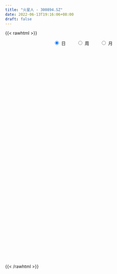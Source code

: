 ```yaml
---
title: "火星人 - 300894.SZ"
date: 2022-06-13T19:16:06+08:00
draft: false
---
```

{{< rawhtml >}}
    <div style="text-align: center">
        <label style="padding: 1rem;"><input style="margin-right: .5rem" type="radio" name="period" value="D" checked onclick="period_change(this)">日</label>
        <label style="padding: 1rem;"><input style="margin-right: .5rem" type="radio" name="period" value="W" onclick="period_change(this)">周</label>
        <label style="padding: 1rem;"><input style="margin-right: .5rem" type="radio" name="period" value="M" onclick="period_change(this)">月</label>
    </div>
    <div id="chart" style="height: 700px;"></div> 
    <script type="text/javascript">
        const D_v = [287182.93,199896.2,171451.82,137476.11,121022.81,165599.55,139289.01,99604.34,109821.9,77832.16,79492.29,105890.82,96372.22,114011.72,81311.93,86491.25,104363.51,119833.42,89174.83,77482.01,69424.92,91711.84,76975.69,102468.88,102097.51,83395.45,73452.27,81313.1,86843.42,74877.31,65795.58,69659.54,60198.63,65225.45,60647.52,52057.23,32270.79,46172.86,42401.23,39926.41,29718.89,33378.89,68508.24,44040.87,33869.22,46926.16,24327.15,27455.97,24231.97,40912.65,46086.34,29691.13,53482.74,29725.49,26841.27,33476.44,28914.06,21112.94,34579.07,25856.53,24366.56,28034.12,37048.86,31263.55,24761.99,31523.02,15450.84,13630.53,16202.33,13017.5,18684.18,22537.71,39060.75,33333.03,33563.65,38598.19,25590.75,25092.34,30173.4,19549.8,20076.0,31193.37,22317.25,14395.49,12365.5,18585.17,15705.96,33151.04,27934.48,21376.07,36409.43,24804.75,21602.69,20629.73,17698.25,15029.26,28289.09,25145.4,16520.83,18507.78,25936.3,20332.23,16637.34,16108.23,18275.14,15948.7,24242.96,16034.51,13593.48,12012.84,15718.0,22149.0,16577.99,15315.51,29574.43,23837.0,22959.0,24782.1,30414.85,41670.63,14493.89,18927.84,29640.52,23538.29,21416.63,30144.32,20028.0,17899.9,17179.04,18067.95,22181.14,15303.83,35936.01,21836.74,25101.9,30257.51,22112.24,27566.7,17562.0,14668.34,30729.58,22825.14,14640.73,23934.68,26413.56,17743.82,24484.64,22936.1,15339.64,12745.11,15517.26,14889.0,14355.35,8694.23,16064.47,13132.14,13726.54,13280.34,12853.79,12206.61,11616.77,13479.16,12147.18,15722.13,12830.46,19045.6,19087.65,15721.27,9076.44,28403.42,15449.21,16965.08,22354.03,18447.76,12418.11,15837.51,11770.83,10449.1,27737.12,22854.18,26069.91,25755.68,25871.84,15722.18,11862.66,12982.49,9990.27,15885.42,12720.46,15808.58,10413.19,9286.75,6526.67,27926.21,21791.55,17012.86,20661.49,14613.24,21862.4,24196.89,17720.56,13738.73,13333.18,12172.99,7996.32,7374.48,7415.82,55701.81,26874.75,14324.22,36748.94,22556.49,18552.59,13785.2,13943.41,17615.1,20180.15,15415.26,10676.23,17886.74,10218.75,9279.75,9661.88,11862.41,8809.75,27647.69,16002.98,35119.66,24519.68,15789.19,21417.84,13681.07,9664.27,14016.53,8161.21,13129.54,8827.0,14987.73,9764.45,10983.19,14838.89,9195.69,9590.43,15679.66,12088.59,21055.97,9515.44,33110.38,22869.35,36906.2,23078.95,12922.41,9154.23,19030.83,8207.86,10355.36,14962.28,7072.59,23111.04,17773.64,9679.0,12078.6,13977.81,8241.56,6636.52,9857.35,9249.51,16047.03,8570.28,9777.65,13066.22,18369.36,22120.01,16322.79,10642.85,11842.51,17060.63,14462.11,17850.25,11421.06,7455.63,15397.0,13795.28,12775.29,14280.35,14920.92,12553.9,15268.86,11072.0,16391.05,20273.85,34978.58,15175.49,15028.7,18459.11,23802.64,15814.4,17716.66,12830.44,12427.08,17673.91,21569.14,33705.81,46677.76,25644.07,21120.33,21803.96,23168.0,17641.73,33177.75,39639.88,20126.66,24339.93,24562.31,35341.32,34061.92,34061.0,33048.05,42576.3,36665.52,46263.13,52952.52,29439.03,16444.34,30202.88,34779.18,19047.61,16370.9,26914.39,53811.74,26228.7,21029.0,29127.4,20301.14,30419.45,17032.73,23279.68,16982.17,14688.8,34320.51,55980.34,28750.91,44476.97,40735.44,25721.28,23783.66,20258.75,22252.74]
const D_histogram = [0.0,0.4467236467,0.5363592828,0.491984248,0.2939811951,0.6635277355,0.4623461619,0.1771408816,-0.342101866,-0.6284001542,-0.6641845117,-0.3729978021,0.0276652538,0.6194692321,0.8327724534,0.7861863194,1.1708610903,1.176956643,1.1610204251,0.7044386816,0.5734624582,0.877404773,0.8852662218,0.9380545818,0.7135157936,0.5014349212,0.0984534266,-0.2169327408,-0.4712373592,-0.3250458647,-0.2212952305,-0.5517695672,-1.0617976079,-1.518640067,-1.6371302718,-1.6905964883,-1.6577221548,-1.4978386732,-1.3679767659,-1.4118693429,-1.3957757879,-1.3142194174,-0.9950774123,-0.7839904253,-0.6524615927,-0.4862232308,-0.4443202275,-0.4802557938,-0.3909693266,-0.1612533671,0.0707780265,0.2849159597,0.5021290155,0.6059919388,0.7353679661,0.8505789496,0.7798165574,0.6850428605,0.7043469835,0.6585184764,0.52873342,0.3997877295,0.4284643497,0.3115868018,0.2531233864,-0.0763931992,-0.294147613,-0.3123416932,-0.2395274605,-0.1684634588,-0.0131312453,0.1556351529,0.3906286474,0.6264813384,0.6620951366,0.7219894864,0.7821062684,0.6759697777,0.610689172,0.4690236845,0.4051780034,0.0262182924,-0.2043345881,-0.3535679718,-0.3800234697,-0.5334022303,-0.5439269361,-0.2754981143,-0.0537157763,0.1260493287,0.4171867737,0.5640827269,0.6626388513,0.7274106279,0.6657599379,0.497866576,0.5556756549,0.6587562707,0.6007885952,0.3599472737,0.4623746712,0.4799717393,0.3798410696,0.3353868363,0.0670193962,-0.2352413775,-0.1562677981,-0.3373527427,-0.4854662632,-0.4783223048,-0.5186545447,-0.2701882854,-0.1626335895,-0.0452824361,0.2265991598,0.4701639371,0.62981013,0.6351559621,0.5356796647,0.3400351384,0.1369912412,0.004097068,0.0899690327,0.282725701,0.2847522597,0.4077084064,0.4184820733,0.3478507067,0.3643994805,0.4772890344,0.3850958892,0.4050796196,0.0977332883,-0.1480849169,-0.4314595019,-0.9401535845,-1.2932299903,-1.8093859438,-1.9785695959,-1.9839078315,-2.2276411057,-2.0879330791,-1.8904221892,-1.569552988,-1.0952636228,-0.7788382956,-0.4421544035,-0.2076938044,-0.1269797706,-0.1172167304,-0.0424026508,0.0725498097,0.1024460842,0.0816973182,0.1130696646,0.0277894124,0.1341768337,0.1735728537,0.103425132,-0.1021403822,-0.3069075962,-0.4563446994,-0.6164731337,-0.7071330525,-0.7791578651,-0.8262929163,-0.6307497146,-0.5088936339,-0.4154768798,-0.4682798938,-0.4353112543,-0.4469597378,-0.3343343387,-0.3487077592,-0.3588085391,-0.3795620766,-0.4012104628,-0.3250057666,-0.0809562944,-0.0149008238,0.2424874663,0.4423808442,0.6751607647,0.8701394323,0.9041380581,0.9055084949,0.8938651868,0.9607065536,0.9612806329,0.8070558779,0.6539489213,0.550197875,0.4439145246,0.5594983396,0.6427984953,0.6745050135,0.4441214914,0.1249856921,0.1291507737,0.2588606863,0.2958586669,0.2127823602,0.1782930478,0.1143937856,0.0006883766,-0.0399963016,-0.0390708491,0.247075279,0.4577507508,0.5305396879,0.7454517424,0.8086496733,0.6452411401,0.5166505615,0.4505462968,0.291390381,0.2175221955,0.1577293876,0.0750721557,-0.151771224,-0.3386875878,-0.3808798641,-0.4920170377,-0.6043204217,-0.6539307221,-0.434240588,-0.3064501986,-0.039959316,0.1247271328,0.1701002261,0.0849551333,-0.0190141628,-0.0444110325,-0.1786718195,-0.2109859565,-0.1689307719,-0.1452613994,-0.2380483972,-0.2695097027,-0.2538879651,-0.2217592765,-0.2315172863,-0.2403246195,-0.1396747916,-0.0519584156,0.0001973508,0.0177572252,0.140945579,0.1806092698,-0.018364433,-0.1254191014,-0.2334187022,-0.2873156178,-0.3599813468,-0.3721345529,-0.3793359594,-0.341348276,-0.3681477577,-0.3497094835,-0.4747560821,-0.5678653865,-0.7056193967,-0.6468225979,-0.4913284343,-0.3824513923,-0.2993325929,-0.2634751418,-0.185767245,-0.1544015519,-0.0991295691,0.0035546157,0.0769580363,0.0405553102,0.0979645887,0.0813907864,0.1416590569,0.0711096424,0.0707976378,0.0505464107,0.0576728374,0.0699668406,0.0374707689,0.0014935992,-0.0577572358,-0.1634576013,-0.2661928497,-0.2870488713,-0.2382444377,-0.2058676561,-0.2762746982,-0.2536217172,-0.0609308797,0.0522373416,0.1465250481,0.2364656688,0.3586329595,0.3629514835,0.3402143075,0.307955589,0.2400856358,0.2945811156,0.3475780584,0.4688174961,0.6228531994,0.6564861645,0.5852284234,0.4557342275,0.3835565152,0.2283213985,0.3407131767,0.4080489366,0.4158811606,0.3403869008,0.312211611,0.2455372597,0.2904087339,0.0613945086,-0.1078878299,-0.2082752386,-0.4288602738,-0.3248687419,-0.1523379065,-0.088496673,-0.0295545671,0.0832829829,0.0929699926,0.0851477834,0.0716725323,0.0928495243,-0.0455416967,-0.1151299975,-0.1734215145,-0.1611928217,-0.1535385096,-0.2400618961,-0.2611921598,-0.2224015187,-0.1890616682,-0.1400334356,-0.0259871079,0.1452282174,0.2663883714,0.4519627842,0.5203719477,0.5118484017,0.4480033699,0.3939293323,0.3587653732]
const D_fast = [0.0,0.5584045584,0.7821300152,0.8607510424,0.7362432883,1.2716717626,1.1860767295,0.9451566696,0.3403884555,-0.1030098713,-0.3048403567,-0.1069030976,0.3006762717,1.047347558,1.4688438927,1.6188043385,2.296194382,2.5965290954,2.8708479838,2.5903759107,2.6027653018,3.1260588099,3.3552368141,3.6425388196,3.5963789797,3.5096568376,3.1312886997,2.7616693471,2.3895553889,2.4544854172,2.5029122438,2.0344955153,1.2590180727,0.4225155968,-0.105257176,-0.5813725145,-0.9629287197,-1.1775049065,-1.3896371906,-1.7864971034,-2.1193474954,-2.3663459792,-2.2959733271,-2.2808839464,-2.3124705121,-2.2677879579,-2.3369650114,-2.4929645261,-2.5014203906,-2.3120177729,-2.0622918727,-1.7769249495,-1.4341796399,-1.1788187319,-0.865600713,-0.5377449921,-0.413553245,-0.3370662267,-0.1416753579,-0.0228742458,-0.0204759472,-0.0494747053,0.0863180022,0.0473371548,0.052154586,-0.2964602994,-0.5877516165,-0.6840311199,-0.6710987524,-0.6421506153,-0.4901012132,-0.2824260268,0.0502246295,0.4426976551,0.6438352375,0.8842269589,1.139870308,1.2027262618,1.2901179491,1.2657083827,1.3031572024,0.9307520646,0.649115537,0.4114901603,0.290028795,0.0032994769,-0.1432069629,0.0563473302,0.2647007242,0.4759781614,0.8714122998,1.1593289348,1.423544772,1.6701692055,1.7749585,1.7315317821,1.9282597748,2.1960294582,2.2882589315,2.1374044284,2.3554254938,2.4930154966,2.4878450943,2.5272375701,2.2756249791,1.914553861,1.9544604909,1.6890373606,1.4195572743,1.3071206565,1.1371247805,1.3180439684,1.384940267,1.4909708112,1.8195021971,2.1806079587,2.497706684,2.6618415067,2.6962851254,2.5856493837,2.4168532968,2.2849833906,2.3933476135,2.656785707,2.7300003307,2.954883579,3.0702777642,3.0866090743,3.1942577182,3.4264695307,3.4305503578,3.5518039931,3.2688909839,2.9860515495,2.594812089,1.8510796103,1.1746957069,0.2061932675,-0.4576327836,-0.958947977,-1.7595915277,-2.1418667708,-2.4169614283,-2.4884804741,-2.2880070146,-2.1662912613,-1.94014597,-1.757608822,-1.7086397308,-1.7281808733,-1.6639674564,-1.5308775435,-1.4753697479,-1.4756941844,-1.4160544218,-1.4943873209,-1.3544556912,-1.2716664577,-1.3159578964,-1.5470585062,-1.8285526193,-2.0920758973,-2.406322615,-2.673765797,-2.9405800758,-3.1942883561,-3.156432583,-3.1617999108,-3.1722523767,-3.3421253641,-3.4179845382,-3.5413729562,-3.5123311417,-3.613881502,-3.7136844167,-3.8293284733,-3.9512794753,-3.9563262207,-3.7325158221,-3.6701855575,-3.3521754007,-3.0416868118,-2.6401167002,-2.2276031745,-1.9675700342,-1.7398224737,-1.527999485,-1.2209814798,-0.9800872423,-0.9325480279,-0.9221677541,-0.8883693316,-0.883674051,-0.628215651,-0.3842158715,-0.1838830999,-0.3032362492,-0.5911256255,-0.5546728504,-0.3602477663,-0.249285119,-0.2791658355,-0.269081886,-0.3043827018,-0.4179160167,-0.4685997703,-0.4774420301,-0.1295270822,0.1955860773,0.4010099364,0.8022849265,1.0676452756,1.0655470276,1.0661190893,1.1126513987,1.0263430782,1.0068554416,0.9864949806,0.9226057876,0.6578196019,0.3862313412,0.2488190989,0.0146776658,-0.2487058236,-0.4617988045,-0.3506688174,-0.2994909777,-0.0429899241,0.152878308,0.2407764578,0.1768701482,0.0681473115,0.0316476837,-0.1472810582,-0.2323416843,-0.2325191927,-0.24516517,-0.3974642671,-0.4963029982,-0.544153252,-0.5674643824,-0.6351017139,-0.7039902019,-0.638259072,-0.5635322998,-0.5113271957,-0.4893280151,-0.3309032666,-0.2460872582,-0.4496520693,-0.5880615131,-0.7544157894,-0.8801416094,-1.0428026751,-1.1479895195,-1.2500249159,-1.2973743014,-1.4162107226,-1.4851998193,-1.7289354384,-1.9640110894,-2.2781699488,-2.3810787994,-2.3484167444,-2.3351525505,-2.3268668993,-2.3568782336,-2.3256121481,-2.332846843,-2.3023572525,-2.1987844137,-2.106141484,-2.1324053826,-2.0505049569,-2.0467310626,-1.9510480279,-2.0038200318,-1.986432627,-1.9940472514,-1.9725026153,-1.9427169019,-1.9658452815,-2.0014490514,-2.0751391953,-2.2217039611,-2.390987422,-2.4836056614,-2.4943623372,-2.5134524697,-2.6529281863,-2.6936806346,-2.516222517,-2.3899949603,-2.2590759918,-2.1100189539,-1.8981934233,-1.8031370285,-1.7408206276,-1.6960904488,-1.7039389931,-1.5757982344,-1.4359067769,-1.1974629652,-0.8877139621,-0.6899594559,-0.6149100911,-0.6304707301,-0.6067593137,-0.7049140807,-0.5073440084,-0.3379960143,-0.2261935002,-0.2165910348,-0.1667134218,-0.1720034582,-0.0545298006,-0.2681953987,-0.4644496947,-0.616905913,-0.9447060166,-0.9219316702,-0.7874853115,-0.7457682462,-0.694214782,-0.5605564864,-0.5276269785,-0.5141622418,-0.5097193599,-0.4653299868,-0.6151066319,-0.7134774322,-0.8151243277,-0.8431938405,-0.8739241557,-1.0204630162,-1.1068913199,-1.1237010585,-1.137626625,-1.1236067513,-1.0160572006,-0.808534821,-0.620777574,-0.3222124652,-0.1237103148,-0.0042717603,0.0438840503,0.0882923458,0.14281973]
const D_slow = [0.0,0.1116809117,0.2457707324,0.3687667944,0.4422620932,0.608144027,0.7237305675,0.7680157879,0.6824903214,0.5253902829,0.359344155,0.2660947044,0.2730110179,0.4278783259,0.6360714393,0.8326180191,1.1253332917,1.4195724524,1.7098275587,1.8859372291,2.0293028436,2.2486540369,2.4699705923,2.7044842378,2.8828631862,3.0082219165,3.0328352731,2.9786020879,2.8607927481,2.7795312819,2.7242074743,2.5862650825,2.3208156805,1.9411556638,1.5318730958,1.1092239738,0.6947934351,0.3203337668,-0.0216604247,-0.3746277604,-0.7235717074,-1.0521265618,-1.3008959148,-1.4968935212,-1.6600089193,-1.7815647271,-1.8926447839,-2.0127087324,-2.110451064,-2.1507644058,-2.1330698992,-2.0618409092,-1.9363086554,-1.7848106707,-1.6009686791,-1.3883239417,-1.1933698024,-1.0221090872,-0.8460223414,-0.6813927223,-0.5492093673,-0.4492624349,-0.3421463475,-0.264249647,-0.2009688004,-0.2200671002,-0.2936040035,-0.3716894268,-0.4315712919,-0.4736871566,-0.4769699679,-0.4380611797,-0.3404040178,-0.1837836832,-0.0182598991,0.1622374725,0.3577640396,0.526756484,0.679428777,0.7966846982,0.897979199,0.9045337721,0.8534501251,0.7650581322,0.6700522647,0.5367017072,0.4007199731,0.3318454446,0.3184165005,0.3499288327,0.4542255261,0.5952462078,0.7609059207,0.9427585776,1.1091985621,1.2336652061,1.3725841199,1.5372731875,1.6874703363,1.7774571547,1.8930508226,2.0130437574,2.1080040248,2.1918507338,2.2086055829,2.1497952385,2.110728289,2.0263901033,1.9050235375,1.7854429613,1.6557793251,1.5882322538,1.5475738564,1.5362532474,1.5929030373,1.7104440216,1.8678965541,2.0266855446,2.1606054608,2.2456142454,2.2798620557,2.2808863226,2.3033785808,2.3740600061,2.445248071,2.5471751726,2.6517956909,2.7387583676,2.8298582377,2.9491804963,3.0454544686,3.1467243735,3.1711576956,3.1341364664,3.0262715909,2.7912331948,2.4679256972,2.0155792113,1.5209368123,1.0249598544,0.468049578,-0.0539336918,-0.5265392391,-0.9189274861,-1.1927433918,-1.3874529657,-1.4979915666,-1.5499150176,-1.5816599603,-1.6109641429,-1.6215648056,-1.6034273532,-1.5778158321,-1.5573915026,-1.5291240864,-1.5221767333,-1.4886325249,-1.4452393114,-1.4193830284,-1.444918124,-1.521645023,-1.6357311979,-1.7898494813,-1.9666327444,-2.1614222107,-2.3679954398,-2.5256828684,-2.6529062769,-2.7567754969,-2.8738454703,-2.9826732839,-3.0944132183,-3.177996803,-3.2651737428,-3.3548758776,-3.4497663967,-3.5500690125,-3.6313204541,-3.6515595277,-3.6552847337,-3.5946628671,-3.484067656,-3.3152774649,-3.0977426068,-2.8717080923,-2.6453309685,-2.4218646718,-2.1816880334,-1.9413678752,-1.7396039058,-1.5761166754,-1.4385672067,-1.3275885755,-1.1877139906,-1.0270143668,-0.8583881134,-0.7473577406,-0.7161113176,-0.6838236241,-0.6191084526,-0.5451437858,-0.4919481958,-0.4473749338,-0.4187764874,-0.4186043933,-0.4286034687,-0.438371181,-0.3766023612,-0.2621646735,-0.1295297515,0.0568331841,0.2589956024,0.4203058874,0.5494685278,0.662105102,0.7349526972,0.7893332461,0.828765593,0.8475336319,0.8095908259,0.724918929,0.629698963,0.5066947035,0.3556145981,0.1921319176,0.0835717706,0.0069592209,-0.0030306081,0.0281511751,0.0706762317,0.091915015,0.0871614743,0.0760587162,0.0313907613,-0.0213557278,-0.0635884208,-0.0999037706,-0.1594158699,-0.2267932956,-0.2902652869,-0.345705106,-0.4035844276,-0.4636655824,-0.4985842803,-0.5115738842,-0.5115245465,-0.5070852403,-0.4718488455,-0.4266965281,-0.4312876363,-0.4626424117,-0.5209970872,-0.5928259917,-0.6828213284,-0.7758549666,-0.8706889564,-0.9560260254,-1.0480629649,-1.1354903358,-1.2541793563,-1.3961457029,-1.5725505521,-1.7342562015,-1.8570883101,-1.9527011582,-2.0275343064,-2.0934030919,-2.1398449031,-2.1784452911,-2.2032276834,-2.2023390294,-2.1830995204,-2.1729606928,-2.1484695456,-2.128121849,-2.0927070848,-2.0749296742,-2.0572302648,-2.0445936621,-2.0301754527,-2.0126837426,-2.0033160504,-2.0029426506,-2.0173819595,-2.0582463598,-2.1247945723,-2.1965567901,-2.2561178995,-2.3075848135,-2.3766534881,-2.4400589174,-2.4552916373,-2.4422323019,-2.4056010399,-2.3464846227,-2.2568263828,-2.166088512,-2.0810349351,-2.0040460378,-1.9440246289,-1.87037935,-1.7834848354,-1.6662804614,-1.5105671615,-1.3464456204,-1.2001385145,-1.0862049576,-0.9903158289,-0.9332354792,-0.8480571851,-0.7460449509,-0.6420746608,-0.5569779356,-0.4789250328,-0.4175407179,-0.3449385344,-0.3295899073,-0.3565618648,-0.4086306744,-0.5158457428,-0.5970629283,-0.6351474049,-0.6572715732,-0.664660215,-0.6438394693,-0.6205969711,-0.5993100253,-0.5813918922,-0.5581795111,-0.5695649353,-0.5983474347,-0.6417028133,-0.6820010187,-0.7203856461,-0.7804011201,-0.8456991601,-0.9012995398,-0.9485649568,-0.9835733157,-0.9900700927,-0.9537630383,-0.8871659455,-0.7741752494,-0.6440822625,-0.5161201621,-0.4041193196,-0.3056369865,-0.2159456432]
const D_data = [['2020-12-31', 34.51, 49.0, 34.05, 51.0],['2021-01-04', 48.66, 56.0, 46.55, 58.58],['2021-01-05', 53.0, 53.4, 50.05, 56.09],['2021-01-06', 52.0, 52.3, 48.22, 56.0],['2021-01-07', 50.0, 50.09, 47.1, 52.6],['2021-01-08', 50.0, 58.13, 50.0, 59.95],['2021-01-11', 53.8, 51.98, 51.0, 56.49],['2021-01-12', 49.0, 49.97, 47.28, 51.14],['2021-01-13', 50.65, 44.89, 44.8, 51.71],['2021-01-14', 43.86, 45.32, 42.52, 47.85],['2021-01-15', 44.35, 47.13, 43.54, 48.49],['2021-01-18', 46.0, 51.55, 46.0, 53.78],['2021-01-19', 51.02, 54.7, 49.36, 56.6],['2021-01-20', 54.81, 60.1, 52.0, 65.0],['2021-01-21', 58.3, 58.2, 57.28, 61.5],['2021-01-22', 57.5, 56.15, 56.0, 62.3],['2021-01-25', 55.0, 63.4, 54.01, 64.15],['2021-01-26', 62.2, 60.84, 58.5, 69.14],['2021-01-27', 58.01, 61.7, 56.94, 63.96],['2021-01-28', 61.7, 55.9, 55.55, 62.38],['2021-01-29', 56.54, 59.18, 56.0, 59.59],['2021-02-01', 59.18, 65.99, 57.9, 66.28],['2021-02-02', 63.9, 64.17, 63.5, 68.65],['2021-02-03', 65.01, 66.0, 64.1, 71.2],['2021-02-04', 65.78, 63.12, 62.01, 70.88],['2021-02-05', 62.5, 63.0, 59.76, 66.56],['2021-02-08', 62.0, 59.61, 58.01, 63.99],['2021-02-09', 59.62, 59.14, 57.5, 61.8],['2021-02-10', 58.99, 58.5, 54.31, 60.6],['2021-02-18', 59.01, 63.31, 56.81, 63.7],['2021-02-19', 62.5, 63.63, 61.08, 65.39],['2021-02-22', 63.1, 57.64, 57.5, 64.3],['2021-02-23', 55.54, 52.81, 52.8, 56.48],['2021-02-24', 52.83, 50.12, 48.3, 54.0],['2021-02-25', 50.6, 51.78, 47.51, 51.88],['2021-02-26', 50.13, 50.98, 48.91, 52.65],['2021-03-01', 50.65, 50.79, 50.01, 51.79],['2021-03-02', 51.23, 51.71, 50.79, 53.49],['2021-03-03', 51.15, 50.99, 50.01, 53.33],['2021-03-04', 50.5, 47.9, 47.53, 50.5],['2021-03-05', 46.11, 47.37, 46.0, 49.14],['2021-03-08', 47.77, 47.24, 47.15, 49.4],['2021-03-09', 47.3, 50.21, 47.3, 51.99],['2021-03-10', 49.31, 49.38, 48.0, 50.53],['2021-03-11', 49.38, 48.51, 47.58, 49.38],['2021-03-12', 48.39, 49.05, 46.11, 50.3],['2021-03-15', 48.8, 47.42, 47.31, 49.11],['2021-03-16', 47.8, 45.81, 45.8, 48.14],['2021-03-17', 45.8, 46.88, 45.7, 47.36],['2021-03-18', 46.6, 48.98, 46.3, 49.43],['2021-03-19', 48.4, 49.92, 48.16, 51.39],['2021-03-22', 49.8, 50.75, 49.5, 51.08],['2021-03-23', 50.6, 51.99, 50.2, 55.0],['2021-03-24', 52.03, 51.62, 50.98, 54.27],['2021-03-25', 50.73, 52.87, 49.55, 53.4],['2021-03-26', 53.18, 53.78, 52.29, 54.77],['2021-03-29', 53.78, 52.04, 52.03, 54.46],['2021-03-30', 52.29, 51.72, 51.5, 52.98],['2021-03-31', 51.86, 53.37, 51.53, 54.35],['2021-04-01', 53.31, 52.92, 52.0, 53.79],['2021-04-02', 52.57, 51.78, 51.7, 53.4],['2021-04-06', 52.16, 51.39, 50.81, 53.07],['2021-04-07', 51.1, 53.37, 50.56, 54.0],['2021-04-08', 52.88, 51.56, 51.49, 53.5],['2021-04-09', 51.16, 52.01, 50.37, 52.7],['2021-04-12', 51.5, 47.6, 47.4, 52.0],['2021-04-13', 47.58, 47.33, 46.72, 48.31],['2021-04-14', 47.03, 48.9, 46.98, 49.22],['2021-04-15', 48.83, 49.91, 48.5, 50.18],['2021-04-16', 49.91, 50.05, 49.34, 50.52],['2021-04-19', 49.79, 51.58, 49.53, 51.99],['2021-04-20', 51.33, 52.62, 51.09, 53.08],['2021-04-21', 51.39, 54.71, 51.32, 56.5],['2021-04-22', 55.23, 56.37, 54.31, 56.48],['2021-04-23', 55.9, 55.1, 54.34, 56.6],['2021-04-26', 54.79, 56.23, 54.2, 57.88],['2021-04-27', 56.31, 57.2, 55.18, 57.88],['2021-04-28', 56.65, 55.64, 54.35, 56.98],['2021-04-29', 55.72, 56.29, 55.0, 58.32],['2021-04-30', 56.27, 55.31, 54.88, 57.25],['2021-05-06', 55.5, 56.2, 54.55, 56.9],['2021-05-07', 56.16, 51.35, 51.02, 56.19],['2021-05-10', 51.89, 51.61, 49.95, 53.24],['2021-05-11', 52.17, 51.49, 50.41, 52.3],['2021-05-12', 50.84, 52.36, 50.51, 52.43],['2021-05-13', 51.74, 50.0, 49.41, 52.19],['2021-05-14', 50.0, 50.98, 49.61, 51.57],['2021-05-17', 51.49, 54.9, 51.06, 54.9],['2021-05-18', 55.5, 55.56, 54.01, 56.5],['2021-05-19', 55.38, 56.2, 55.06, 57.56],['2021-05-20', 56.01, 59.15, 55.8, 60.71],['2021-05-21', 58.52, 59.0, 58.5, 60.35],['2021-05-24', 59.01, 59.65, 58.3, 61.0],['2021-05-25', 60.33, 60.35, 59.0, 61.18],['2021-05-26', 60.32, 59.48, 59.0, 60.78],['2021-05-27', 59.45, 58.16, 58.01, 59.55],['2021-05-28', 58.95, 61.3, 57.7, 62.66],['2021-05-31', 61.3, 63.0, 60.51, 63.8],['2021-06-01', 62.83, 61.84, 60.59, 63.0],['2021-06-02', 61.8, 59.37, 59.37, 62.8],['2021-06-03', 59.78, 63.89, 59.78, 64.35],['2021-06-04', 63.77, 63.81, 62.12, 65.38],['2021-06-07', 63.58, 62.75, 61.36, 64.87],['2021-06-08', 62.73, 63.65, 62.46, 64.79],['2021-06-09', 63.02, 60.47, 59.61, 63.4],['2021-06-10', 59.98, 58.74, 58.6, 60.88],['2021-06-11', 59.0, 63.06, 58.85, 63.75],['2021-06-15', 63.69, 59.62, 59.41, 63.7],['2021-06-16', 59.72, 59.09, 57.68, 60.0],['2021-06-17', 59.0, 60.53, 58.1, 61.8],['2021-06-18', 60.5, 59.69, 59.2, 62.49],['2021-06-21', 60.0, 63.79, 58.63, 64.04],['2021-06-22', 64.76, 63.04, 62.29, 64.9],['2021-06-23', 63.02, 63.91, 62.38, 64.65],['2021-06-24', 63.44, 67.2, 62.0, 69.43],['2021-06-25', 67.6, 68.76, 66.8, 69.44],['2021-06-28', 68.7, 69.5, 67.2, 70.6],['2021-06-29', 69.7, 68.8, 66.6, 70.38],['2021-06-30', 67.1, 68.0, 65.66, 68.78],['2021-07-01', 68.2, 66.66, 63.83, 68.68],['2021-07-02', 65.72, 66.0, 65.3, 67.85],['2021-07-05', 66.0, 66.35, 65.01, 67.98],['2021-07-06', 66.9, 69.33, 66.26, 70.6],['2021-07-07', 68.0, 71.91, 67.6, 72.5],['2021-07-08', 71.58, 70.62, 69.53, 72.0],['2021-07-09', 70.24, 73.11, 69.2, 74.28],['2021-07-12', 72.8, 72.77, 70.8, 73.0],['2021-07-13', 72.37, 72.28, 71.2, 75.68],['2021-07-14', 72.26, 73.91, 70.49, 74.56],['2021-07-15', 73.39, 76.22, 72.84, 76.86],['2021-07-16', 76.72, 74.48, 73.53, 79.5],['2021-07-19', 74.14, 76.45, 72.93, 76.56],['2021-07-20', 75.8, 72.22, 71.01, 78.98],['2021-07-21', 71.75, 71.92, 71.3, 74.24],['2021-07-22', 71.4, 70.22, 68.22, 72.45],['2021-07-23', 70.22, 65.11, 64.02, 70.79],['2021-07-26', 65.11, 64.2, 63.22, 65.8],['2021-07-27', 64.09, 58.87, 58.25, 65.5],['2021-07-28', 58.8, 60.09, 57.97, 61.22],['2021-07-29', 60.0, 60.26, 59.22, 61.49],['2021-07-30', 60.26, 55.01, 54.5, 60.54],['2021-08-02', 55.28, 57.83, 53.53, 57.98],['2021-08-03', 58.14, 57.83, 56.71, 58.74],['2021-08-04', 57.61, 59.29, 56.61, 60.34],['2021-08-05', 58.26, 62.15, 58.26, 64.05],['2021-08-06', 62.0, 61.38, 59.61, 62.5],['2021-08-09', 63.3, 62.71, 59.0, 63.3],['2021-08-10', 62.97, 62.5, 62.21, 65.0],['2021-08-11', 63.83, 61.07, 61.0, 63.83],['2021-08-12', 62.27, 60.1, 59.51, 62.27],['2021-08-13', 61.48, 60.85, 58.5, 61.5],['2021-08-16', 61.4, 61.65, 59.78, 62.97],['2021-08-17', 61.64, 60.82, 60.01, 63.3],['2021-08-18', 60.36, 60.06, 59.43, 61.6],['2021-08-19', 60.04, 60.6, 60.04, 63.29],['2021-08-20', 59.77, 58.83, 58.0, 60.38],['2021-08-23', 58.49, 61.14, 57.8, 61.5],['2021-08-24', 61.0, 60.61, 59.35, 61.3],['2021-08-25', 60.44, 59.06, 58.98, 61.51],['2021-08-26', 59.51, 56.41, 56.01, 59.59],['2021-08-27', 55.5, 54.93, 54.8, 57.72],['2021-08-30', 55.0, 54.13, 53.79, 56.45],['2021-08-31', 54.37, 52.48, 52.31, 55.16],['2021-09-01', 52.81, 51.87, 50.97, 53.2],['2021-09-02', 52.15, 50.77, 50.55, 52.71],['2021-09-03', 50.83, 49.79, 49.36, 51.2],['2021-09-06', 49.79, 52.3, 49.6, 52.92],['2021-09-07', 52.3, 51.41, 50.91, 52.82],['2021-09-08', 51.49, 50.88, 50.55, 51.85],['2021-09-09', 50.66, 48.4, 47.6, 51.28],['2021-09-10', 48.19, 48.64, 47.8, 49.25],['2021-09-13', 48.7, 47.35, 46.91, 48.98],['2021-09-14', 47.82, 48.42, 47.22, 50.12],['2021-09-15', 48.45, 46.36, 46.11, 48.68],['2021-09-16', 46.29, 45.59, 45.51, 47.38],['2021-09-17', 45.6, 44.59, 44.08, 46.1],['2021-09-22', 43.87, 43.65, 43.35, 44.89],['2021-09-23', 44.01, 44.22, 43.71, 44.59],['2021-09-24', 44.34, 46.51, 43.96, 46.7],['2021-09-27', 46.29, 44.56, 44.0, 46.29],['2021-09-28', 44.77, 47.41, 44.5, 47.99],['2021-09-29', 47.99, 47.7, 45.91, 48.0],['2021-09-30', 47.21, 49.25, 46.75, 50.28],['2021-10-08', 49.78, 50.1, 48.6, 50.48],['2021-10-11', 49.8, 48.99, 48.8, 50.9],['2021-10-12', 49.01, 49.01, 47.44, 49.3],['2021-10-13', 48.5, 49.18, 48.5, 49.87],['2021-10-14', 48.68, 50.73, 48.5, 51.15],['2021-10-15', 50.49, 50.56, 48.97, 50.89],['2021-10-18', 50.35, 48.65, 48.1, 50.39],['2021-10-19', 48.65, 48.18, 47.97, 49.33],['2021-10-20', 48.42, 48.37, 47.3, 48.85],['2021-10-21', 48.05, 47.97, 47.55, 48.5],['2021-10-22', 48.39, 51.0, 48.0, 52.0],['2021-10-25', 50.29, 51.46, 49.49, 52.84],['2021-10-26', 51.5, 51.52, 50.35, 52.44],['2021-10-27', 51.0, 48.03, 47.48, 51.0],['2021-10-28', 47.83, 45.55, 45.51, 48.44],['2021-10-29', 45.67, 48.75, 45.59, 49.48],['2021-11-01', 49.5, 50.75, 48.56, 51.48],['2021-11-02', 50.85, 50.18, 49.85, 51.26],['2021-11-03', 50.66, 48.68, 48.38, 50.66],['2021-11-04', 48.68, 49.06, 48.25, 49.31],['2021-11-05', 49.07, 48.48, 47.82, 49.19],['2021-11-08', 48.44, 47.36, 46.91, 48.44],['2021-11-09', 47.8, 47.78, 47.0, 47.8],['2021-11-10', 47.78, 48.1, 47.15, 48.38],['2021-11-11', 48.76, 52.48, 48.31, 55.0],['2021-11-12', 52.17, 53.12, 51.12, 53.56],['2021-11-15', 53.55, 52.53, 52.22, 54.25],['2021-11-16', 52.5, 55.6, 52.33, 55.99],['2021-11-17', 54.89, 55.1, 53.82, 55.5],['2021-11-18', 54.72, 52.62, 52.54, 54.99],['2021-11-19', 52.27, 52.8, 51.72, 53.7],['2021-11-22', 52.8, 53.53, 52.3, 53.69],['2021-11-23', 53.03, 52.15, 51.25, 53.93],['2021-11-24', 52.1, 52.9, 50.72, 53.28],['2021-11-25', 52.76, 52.98, 51.8, 53.76],['2021-11-26', 52.38, 52.52, 51.71, 53.24],['2021-11-29', 51.5, 49.96, 49.52, 52.0],['2021-11-30', 49.63, 49.25, 48.92, 50.5],['2021-12-01', 49.15, 50.25, 49.1, 50.25],['2021-12-02', 50.24, 48.7, 48.59, 50.24],['2021-12-03', 48.6, 47.7, 47.61, 49.18],['2021-12-06', 47.69, 47.58, 47.2, 48.38],['2021-12-07', 47.8, 51.0, 47.8, 51.0],['2021-12-08', 50.25, 50.5, 49.66, 50.95],['2021-12-09', 50.55, 53.17, 50.5, 56.2],['2021-12-10', 51.62, 53.1, 51.59, 53.98],['2021-12-13', 53.1, 52.3, 52.0, 53.22],['2021-12-14', 52.0, 50.67, 50.29, 52.0],['2021-12-15', 51.25, 49.96, 49.63, 51.25],['2021-12-16', 49.98, 50.58, 49.77, 50.7],['2021-12-17', 50.0, 48.7, 48.59, 50.47],['2021-12-20', 48.66, 49.37, 48.36, 49.61],['2021-12-21', 49.0, 50.17, 49.0, 51.2],['2021-12-22', 49.97, 49.98, 49.05, 50.19],['2021-12-23', 49.85, 48.16, 47.89, 49.85],['2021-12-24', 47.97, 48.36, 47.31, 48.82],['2021-12-27', 48.36, 48.66, 47.0, 49.1],['2021-12-28', 48.67, 48.76, 48.2, 50.48],['2021-12-29', 48.46, 48.06, 47.82, 48.76],['2021-12-30', 47.61, 47.77, 47.61, 48.66],['2021-12-31', 47.75, 49.17, 47.75, 49.72],['2022-01-04', 49.0, 49.37, 49.0, 50.02],['2022-01-05', 48.0, 49.21, 47.0, 49.91],['2022-01-06', 48.34, 48.9, 48.12, 49.58],['2022-01-07', 49.57, 50.6, 48.9, 51.7],['2022-01-10', 51.0, 50.06, 48.72, 51.81],['2022-01-11', 50.25, 46.64, 46.11, 50.25],['2022-01-12', 46.54, 46.84, 45.11, 46.85],['2022-01-13', 46.65, 46.03, 45.75, 46.98],['2022-01-14', 45.8, 45.98, 45.36, 46.49],['2022-01-17', 45.98, 45.05, 44.3, 45.98],['2022-01-18', 45.05, 45.18, 44.7, 45.47],['2022-01-19', 45.15, 44.77, 44.47, 45.53],['2022-01-20', 44.8, 45.0, 43.86, 45.18],['2022-01-21', 44.9, 43.79, 43.79, 45.0],['2022-01-24', 43.34, 43.89, 41.0, 44.04],['2022-01-25', 43.87, 41.3, 41.06, 43.89],['2022-01-26', 41.9, 40.5, 40.37, 41.91],['2022-01-27', 40.7, 38.59, 38.54, 40.7],['2022-01-28', 39.38, 40.06, 38.91, 40.79],['2022-02-07', 41.01, 41.14, 40.38, 41.48],['2022-02-08', 41.44, 40.65, 40.1, 41.44],['2022-02-09', 40.87, 40.29, 40.01, 40.87],['2022-02-10', 40.29, 39.5, 39.27, 40.68],['2022-02-11', 39.3, 39.85, 39.01, 40.49],['2022-02-14', 39.45, 39.12, 38.88, 39.95],['2022-02-15', 39.12, 39.24, 38.89, 39.32],['2022-02-16', 39.56, 39.91, 39.01, 39.93],['2022-02-17', 39.9, 39.74, 39.67, 40.94],['2022-02-18', 39.66, 38.2, 37.85, 39.66],['2022-02-21', 37.96, 39.18, 37.61, 39.25],['2022-02-22', 38.82, 38.13, 37.86, 38.9],['2022-02-23', 38.9, 39.0, 38.1, 39.06],['2022-02-24', 38.9, 37.12, 36.95, 38.9],['2022-02-25', 37.58, 37.57, 37.34, 38.35],['2022-02-28', 37.53, 37.02, 36.48, 37.54],['2022-03-01', 37.21, 37.08, 36.85, 37.76],['2022-03-02', 37.09, 36.96, 36.53, 37.2],['2022-03-03', 37.22, 36.1, 35.89, 37.22],['2022-03-04', 35.85, 35.6, 35.3, 36.28],['2022-03-07', 35.34, 34.74, 34.4, 35.5],['2022-03-08', 34.74, 33.33, 33.01, 35.19],['2022-03-09', 33.8, 32.33, 31.3, 33.81],['2022-03-10', 33.3, 32.49, 32.42, 33.66],['2022-03-11', 32.03, 32.91, 31.6, 33.07],['2022-03-14', 32.86, 32.42, 32.05, 33.2],['2022-03-15', 32.42, 30.5, 30.5, 32.42],['2022-03-16', 31.01, 30.98, 29.39, 31.2],['2022-03-17', 31.6, 33.22, 31.6, 33.96],['2022-03-18', 33.46, 32.7, 32.2, 33.46],['2022-03-21', 32.8, 32.76, 32.21, 33.15],['2022-03-22', 32.75, 33.02, 32.01, 33.76],['2022-03-23', 33.2, 33.91, 32.62, 34.14],['2022-03-24', 33.88, 32.75, 32.6, 33.88],['2022-03-25', 33.24, 32.34, 32.28, 33.79],['2022-03-28', 32.33, 32.04, 31.5, 32.55],['2022-03-29', 32.38, 31.26, 31.0, 32.44],['2022-03-30', 31.58, 32.7, 31.16, 32.79],['2022-03-31', 32.48, 32.97, 32.19, 33.8],['2022-04-01', 32.95, 34.38, 32.2, 34.5],['2022-04-06', 34.75, 35.75, 34.7, 36.58],['2022-04-07', 35.75, 35.06, 35.0, 36.32],['2022-04-08', 34.84, 33.96, 33.62, 35.2],['2022-04-11', 33.72, 32.94, 32.91, 34.64],['2022-04-12', 33.0, 33.3, 31.65, 33.65],['2022-04-13', 33.0, 31.75, 31.53, 33.0],['2022-04-14', 32.01, 35.09, 31.8, 35.12],['2022-04-15', 34.64, 35.2, 33.66, 35.43],['2022-04-18', 34.95, 34.89, 34.32, 35.92],['2022-04-19', 34.41, 33.88, 33.53, 34.99],['2022-04-20', 33.79, 34.38, 33.7, 35.27],['2022-04-21', 34.2, 33.8, 33.5, 35.84],['2022-04-22', 33.37, 35.3, 33.0, 35.46],['2022-04-25', 34.37, 31.46, 31.46, 34.98],['2022-04-26', 32.4, 31.06, 30.75, 33.45],['2022-04-27', 30.53, 31.01, 28.08, 31.01],['2022-04-28', 31.0, 28.31, 28.16, 31.0],['2022-04-29', 28.2, 31.68, 28.2, 32.0],['2022-05-05', 31.51, 33.01, 31.36, 34.48],['2022-05-06', 32.29, 32.1, 31.22, 32.59],['2022-05-09', 32.02, 32.23, 31.54, 32.37],['2022-05-10', 31.56, 33.3, 31.05, 33.5],['2022-05-11', 33.35, 32.32, 32.3, 33.69],['2022-05-12', 32.6, 32.09, 31.2, 32.94],['2022-05-13', 32.49, 31.94, 31.36, 32.7],['2022-05-16', 32.0, 32.38, 32.0, 33.88],['2022-05-17', 31.39, 30.0, 29.21, 31.52],['2022-05-18', 29.76, 30.15, 29.32, 30.38],['2022-05-19', 29.48, 29.74, 29.1, 29.84],['2022-05-20', 29.68, 30.27, 29.54, 30.88],['2022-05-23', 30.32, 30.04, 29.77, 30.46],['2022-05-24', 30.05, 28.38, 28.22, 30.19],['2022-05-25', 28.11, 28.59, 28.0, 28.67],['2022-05-26', 28.56, 29.07, 27.79, 29.44],['2022-05-27', 29.19, 28.9, 28.46, 29.5],['2022-05-30', 28.63, 29.05, 28.46, 29.1],['2022-05-31', 28.85, 30.1, 28.56, 30.19],['2022-06-01', 29.88, 31.5, 29.66, 32.0],['2022-06-02', 31.2, 31.7, 31.0, 31.97],['2022-06-06', 31.42, 33.51, 31.31, 33.96],['2022-06-07', 33.41, 33.02, 32.58, 34.35],['2022-06-08', 32.84, 32.55, 32.18, 33.46],['2022-06-09', 32.32, 31.98, 31.57, 32.88],['2022-06-10', 32.08, 32.07, 31.31, 32.19],['2022-06-13', 32.0, 32.33, 31.76, 32.87]]
const W_v = [287182.93,795446.49,506039.7,484077.94,460278.69,456649.3700000001,241608.79,140672.89,307788.37,190490.18,226723.38,163014.08,173217.07,134829.16,121108.52,89824.22,147179.32,139004.48,51269.37,83369.37,143675.77,103249.02,106442.54,91212.37,57358.83,107453.93,134320.47,123667.6,95356.03,128435.99,112638.86,105557.93,91022.75,67135.19,63684.05,73224.53,87737.99,86022.49,49957.05,100551.61,15722.18,63441.3,69961.4,95941.54,81162.35,105363.18,105967.44,77830.15,58909.53,112099.76,74568.9,54869.93,60287.86,75770.38,104931.14,59628.92,76620.09,50031.97,71903.52,70330.89,65919.22,69799.32,97890.97,90821.51,98206.38,93442.16,135431.32,138432.14,192614.0,82391.55,116844.91,157111.23,108015.17,133740.56,154976.1,22252.74]
const W_histogram = [0.0,0.5826552707,0.2139862631,0.5455137784,0.9150205465,1.3372922565,1.2364889067,1.4248624153,0.6466859136,-0.1210743583,-0.5041872826,-0.6766704516,-0.5157360342,-0.5270544242,-0.5022295543,-0.5946681509,-0.3070422402,-0.1044547665,-0.2316692922,-0.329295092,0.1329231837,0.5564706383,0.9457103142,1.082840903,0.8850954953,1.279696868,1.26700442,1.6266860373,1.8308884631,1.2373602408,0.125536544,-0.2020702798,-0.4608527907,-0.756969691,-1.1792160472,-1.7348292822,-2.0863216237,-2.4717652105,-2.4716580843,-2.1719369633,-1.8158005722,-1.463723753,-1.1305880741,-0.9958805346,-0.863976713,-0.4254309166,-0.1332431358,0.0547497045,-0.1222767,0.1336851387,0.0218998764,-0.0554723753,-0.0337024912,0.0887103159,-0.1185119791,-0.366133199,-0.7235396795,-0.9047343263,-1.05581965,-1.1126124473,-1.1903071443,-1.3202656299,-1.3148924484,-1.2315534144,-0.9477463121,-0.7079986928,-0.4008836761,-0.1394819984,-0.1575194654,-0.0915760404,-0.0132574072,-0.0276222816,-0.0801180964,0.1125405347,0.2934243136,0.4497569003]
const W_fast = [0.0,0.7283190883,0.4131466465,0.8810526064,1.4793145111,2.2359092853,2.4442281621,2.9888172746,2.3723122513,1.5742833898,1.0651236448,0.7234728629,0.7554732718,0.6123912757,0.5116587571,0.2705531227,0.4814184734,0.6578922555,0.4727604067,0.2928108339,0.7882599055,1.3509250197,1.9765922742,2.3844330887,2.4079615548,3.1224871445,3.4265458015,4.1928989281,4.8548234698,4.5706353076,3.4901957468,3.1120713531,2.7380756445,2.2527163214,1.5356659535,0.5463453979,-0.3267273496,-1.3301122389,-1.9479196338,-2.1911827537,-2.2889965057,-2.3028506247,-2.2523619643,-2.3666245585,-2.4507149151,-2.1185268479,-1.8596498511,-1.6579695846,-1.865565164,-1.5761820407,-1.6824923338,-1.7737326794,-1.7603884182,-1.6157980321,-1.8526483219,-2.1918028415,-2.7300942419,-3.1374724702,-3.5525127064,-3.8874586156,-4.2627300987,-4.7227549917,-5.0461049223,-5.270654242,-5.2237837176,-5.1610357715,-4.9541416739,-4.7276104957,-4.7850278291,-4.7419784142,-4.6669741329,-4.6882445776,-4.7607699166,-4.5399761518,-4.2857362945,-4.0169644826]
const W_slow = [0.0,0.1456638177,0.1991603834,0.335538828,0.5642939647,0.8986170288,1.2077392555,1.5639548593,1.7256263377,1.6953577481,1.5693109275,1.4001433145,1.271209306,1.1394456999,1.0138883114,0.8652212736,0.7884607136,0.762347022,0.7044296989,0.6221059259,0.6553367218,0.7944543814,1.03088196,1.3015921857,1.5228660595,1.8427902765,2.1595413815,2.5662128908,3.0239350066,3.3332750668,3.3646592028,3.3141416329,3.1989284352,3.0096860124,2.7148820006,2.2811746801,1.7595942742,1.1416529715,0.5237384505,-0.0192457904,-0.4731959334,-0.8391268717,-1.1217738902,-1.3707440239,-1.5867382021,-1.6930959313,-1.7264067152,-1.7127192891,-1.7432884641,-1.7098671794,-1.7043922103,-1.7182603041,-1.7266859269,-1.704508348,-1.7341363427,-1.8256696425,-2.0065545624,-2.2327381439,-2.4966930564,-2.7748461683,-3.0724229543,-3.4024893618,-3.7312124739,-4.0391008275,-4.2760374055,-4.4530370787,-4.5532579978,-4.5881284974,-4.6275083637,-4.6504023738,-4.6537167256,-4.660622296,-4.6806518201,-4.6525166865,-4.5791606081,-4.466721383]
const W_data = [['2020-12-31', 34.51, 49.0, 34.05, 51.0],['2021-01-08', 48.66, 58.13, 46.55, 59.95],['2021-01-15', 53.8, 47.13, 42.52, 56.49],['2021-01-22', 46.0, 56.15, 46.0, 65.0],['2021-01-29', 55.0, 59.18, 54.01, 69.14],['2021-02-05', 59.18, 63.0, 57.9, 71.2],['2021-02-10', 62.0, 58.5, 54.31, 63.99],['2021-02-19', 59.01, 63.63, 56.81, 65.39],['2021-02-26', 63.1, 50.98, 47.51, 64.3],['2021-03-05', 50.65, 47.37, 46.0, 53.49],['2021-03-12', 47.77, 49.05, 46.11, 51.99],['2021-03-19', 48.8, 49.92, 45.7, 51.39],['2021-03-26', 49.8, 53.78, 49.5, 55.0],['2021-04-02', 53.78, 51.78, 51.5, 54.46],['2021-04-09', 52.16, 52.01, 50.37, 54.0],['2021-04-16', 51.5, 50.05, 46.72, 52.0],['2021-04-23', 49.79, 55.1, 49.53, 56.6],['2021-04-30', 54.79, 55.31, 54.2, 58.32],['2021-05-07', 55.5, 51.35, 51.02, 56.9],['2021-05-14', 51.89, 50.98, 49.41, 53.24],['2021-05-21', 51.49, 59.0, 51.06, 60.71],['2021-05-28', 59.01, 61.3, 57.7, 62.66],['2021-06-04', 61.3, 63.81, 59.37, 65.38],['2021-06-11', 63.58, 63.06, 58.6, 64.87],['2021-06-18', 63.69, 59.69, 57.68, 63.7],['2021-06-25', 60.0, 68.76, 58.63, 69.44],['2021-07-02', 68.7, 66.0, 63.83, 70.6],['2021-07-09', 66.0, 73.11, 65.01, 74.28],['2021-07-16', 72.8, 74.48, 70.49, 79.5],['2021-07-23', 74.14, 65.11, 64.02, 78.98],['2021-07-30', 65.11, 55.01, 54.5, 65.8],['2021-08-06', 55.28, 61.38, 53.53, 64.05],['2021-08-13', 63.3, 60.85, 58.5, 65.0],['2021-08-20', 61.4, 58.83, 58.0, 63.3],['2021-08-27', 58.49, 54.93, 54.8, 61.51],['2021-09-03', 55.0, 49.79, 49.36, 56.45],['2021-09-10', 49.79, 48.64, 47.6, 52.92],['2021-09-17', 48.7, 44.59, 44.08, 50.12],['2021-09-24', 43.87, 46.51, 43.35, 46.7],['2021-09-30', 46.29, 49.25, 44.0, 50.28],['2021-10-08', 49.78, 50.1, 48.6, 50.48],['2021-10-15', 49.8, 50.56, 47.44, 51.15],['2021-10-22', 50.35, 51.0, 47.3, 52.0],['2021-10-29', 50.29, 48.75, 45.51, 52.84],['2021-11-05', 49.5, 48.48, 47.82, 51.48],['2021-11-12', 48.44, 53.12, 46.91, 55.0],['2021-11-19', 53.55, 52.8, 51.72, 55.99],['2021-11-26', 52.8, 52.52, 50.72, 53.93],['2021-12-03', 51.5, 47.7, 47.61, 52.0],['2021-12-10', 47.69, 53.1, 47.2, 56.2],['2021-12-17', 53.1, 48.7, 48.59, 53.22],['2021-12-24', 48.66, 48.36, 47.31, 51.2],['2021-12-31', 48.36, 49.17, 47.0, 50.48],['2022-01-07', 49.0, 50.6, 47.0, 51.7],['2022-01-14', 51.0, 45.98, 45.11, 51.81],['2022-01-21', 45.98, 43.79, 43.79, 45.98],['2022-01-28', 43.34, 40.06, 38.54, 44.04],['2022-02-11', 41.01, 39.85, 39.01, 41.48],['2022-02-18', 39.45, 38.2, 37.85, 40.94],['2022-02-25', 37.96, 37.57, 36.95, 39.25],['2022-03-04', 37.53, 35.6, 35.3, 37.76],['2022-03-11', 35.34, 32.91, 31.3, 35.5],['2022-03-18', 32.86, 32.7, 29.39, 33.96],['2022-03-25', 32.8, 32.34, 32.01, 34.14],['2022-04-01', 32.33, 34.38, 31.0, 34.5],['2022-04-08', 34.75, 33.96, 33.62, 36.58],['2022-04-15', 33.72, 35.2, 31.53, 35.43],['2022-04-22', 34.95, 35.3, 33.0, 35.92],['2022-04-29', 34.37, 31.68, 28.08, 34.98],['2022-05-06', 31.51, 32.1, 31.22, 34.48],['2022-05-13', 32.02, 31.94, 31.05, 33.69],['2022-05-20', 32.0, 30.27, 29.1, 33.88],['2022-05-27', 30.32, 28.9, 27.79, 30.46],['2022-06-02', 28.63, 31.7, 28.46, 32.0],['2022-06-10', 31.42, 32.07, 31.31, 34.35],['2022-06-17', 32.0, 32.33, 31.76, 32.87]]
const M_v = [287182.93,2245842.8199999994,1146719.4199999999,838050.7799999999,547339.6300000001,406708.9300000001,415478.22,516263.0000000001,353026.26,371867.33,245066.42,398428.6099999999,332630.49,316950.53,210116.63,371081.34,593625.4299999999,513372.17,261960.09]
const M_histogram = [0.0,0.6496638177,0.4980185031,0.5267716213,0.6371691284,1.1584518668,1.7356331435,1.1655581138,0.5711655532,-0.053283891,-0.4894940688,-0.7199193432,-0.8446567562,-1.4709604848,-1.9880785506,-2.4695775822,-2.7217448993,-2.8292562285,-2.590870319]
const M_fast = [0.0,0.8120797721,0.7849390833,0.9453851068,1.2150748961,2.0259706011,3.0370601637,2.7583746625,2.3067734901,1.6690030732,1.1104193781,0.700014268,0.3641126659,-0.6299311838,-1.6440688873,-2.7429623145,-3.6755658564,-4.4903912427,-4.8997229129]
const M_slow = [0.0,0.1624159544,0.2869205802,0.4186134855,0.5779057676,0.8675187343,1.3014270202,1.5928165487,1.7356079369,1.7222869642,1.599913447,1.4199336112,1.2087694221,0.8410293009,0.3440096633,-0.2733847323,-0.9538209571,-1.6611350142,-2.3088525939]
const M_data = [['2020-12-31', 34.51, 49.0, 34.05, 51.0],['2021-01-29', 48.66, 59.18, 42.52, 69.14],['2021-02-26', 59.18, 50.98, 47.51, 71.2],['2021-03-31', 50.65, 53.37, 45.7, 55.0],['2021-04-30', 53.31, 55.31, 46.72, 58.32],['2021-05-31', 55.5, 63.0, 49.41, 63.8],['2021-06-30', 62.83, 68.0, 57.68, 70.6],['2021-07-30', 68.2, 55.01, 54.5, 79.5],['2021-08-31', 55.28, 52.48, 52.31, 65.0],['2021-09-30', 52.81, 49.25, 43.35, 53.2],['2021-10-29', 49.78, 48.75, 45.51, 52.84],['2021-11-30', 49.5, 49.25, 46.91, 55.99],['2021-12-31', 49.15, 49.17, 47.0, 56.2],['2022-01-28', 49.0, 40.06, 38.54, 51.81],['2022-02-28', 41.01, 37.02, 36.48, 41.48],['2022-03-31', 37.21, 32.97, 29.39, 37.76],['2022-04-29', 32.95, 31.68, 28.08, 36.58],['2022-05-31', 31.51, 30.1, 27.79, 34.48],['2022-06-30', 29.88, 32.33, 29.66, 34.35]]
        const D_a = [null,null,null,null,null,null,null,null,null,null,null,null,null,null,null,null,null,null,null,null,null,null,null,71.2,null,null,null,null,null,null,null,null,null,null,null,null,null,null,null,null,null,null,null,null,null,null,null,null,45.7,null,null,null,null,null,null,54.77,null,null,null,null,null,null,null,null,null,null,46.72,null,null,null,null,null,null,null,null,null,null,null,58.32,null,null,null,null,null,null,49.41,null,null,null,null,null,null,null,null,null,null,null,null,null,null,null,65.38,null,null,null,null,null,null,57.68,null,null,null,null,null,null,null,null,null,null,null,null,null,null,null,null,null,null,null,null,null,79.5,null,null,null,null,null,null,null,null,null,null,53.53,null,null,null,null,null,65.0,null,null,null,null,null,null,null,null,null,null,null,null,null,null,null,null,null,null,null,null,null,null,null,null,null,null,null,null,43.35,null,null,null,null,null,null,null,null,null,null,null,null,null,null,null,null,null,52.84,null,null,null,null,null,null,null,null,null,46.91,null,null,null,null,null,null,null,null,null,null,null,null,53.76,null,null,null,null,null,null,47.2,null,null,null,null,null,null,null,null,null,null,51.2,null,null,null,null,null,null,null,null,null,null,null,null,null,null,null,null,null,null,null,null,null,null,null,null,null,38.54,null,null,null,null,null,null,null,null,null,40.94,null,null,null,null,null,null,null,null,null,null,null,null,null,null,null,null,null,null,29.39,null,null,null,null,34.14,null,null,null,31.0,null,null,null,36.58,null,null,null,null,31.53,null,null,null,null,null,35.84,null,null,null,28.08,null,null,null,null,null,null,null,null,null,33.88,null,null,null,null,null,null,null,27.79,null,null,null,null,null,null,34.35,null,null,null,null]
const W_a = [null,null,null,null,null,71.2,null,null,null,null,null,45.7,null,null,null,null,null,null,null,null,null,null,null,null,null,null,null,null,79.5,null,null,null,null,null,null,null,null,null,43.35,null,null,null,null,null,null,null,55.99,null,null,null,null,null,null,null,null,null,null,null,null,null,null,null,29.39,null,null,null,null,35.92,null,null,null,null,27.79,null,null,null]
const M_a = [null,null,null,null,null,null,null,79.5,null,null,null,null,null,null,null,null,null,null,null]
        const D_b = [[{ coord: ['2021-02-03', 54.77] }, { coord: ['2021-05-13', 46.72] }],[{ coord: ['2021-06-04', 65.38] }, { coord: ['2021-08-10', 57.68] }],[{ coord: ['2021-09-22', 52.84] }, { coord: ['2021-12-21', 46.91] }],[{ coord: ['2022-03-16', 34.14] }, { coord: ['2022-05-26', 31.0] }]]
const W_b = [[{ coord: ['2021-02-05', 71.2] }, { coord: ['2021-11-19', 45.7] }]]
const M_b = []
    </script>
{{< /rawhtml >}}